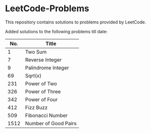 # LeetCode-Problems
This repository contains solutions to problems provided by LeetCode.

Added solutions to the following problems till date:

| No. | Title |
| ----- | ----- |
| 1 | Two Sum |
| 7 | Reverse Integer |
| 9 | Palindrome Integer |
| 69 | Sqrt(x) |
| 231 | Power of Two |
| 326 | Power of Three |
| 342 | Power of Four |
| 412 | Fizz Buzz |
| 509 | Fibonacci Number |
| 1512 | Number of Good Pairs |
